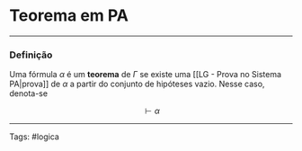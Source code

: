 
# Teorema em PA

---

### Definição

Uma fórmula $\alpha$ é um **teorema** de $\Gamma$ se existe uma [[LG - Prova no Sistema PA|prova]] de $\alpha$ a partir do conjunto de hipóteses vazio. Nesse caso, denota-se

$$
\vdash \alpha
$$


---

Tags: #logica


